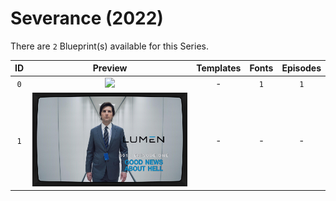 # Severance (2022)

There are `2` Blueprint(s) available for this Series.

| ID | Preview | Templates | Fonts | Episodes | 
| :---: | :---: | :---: | :---: | :---: |
| `0` | <img src="./0/preview0.jpg" height="150"> | - | `1` | `1` |
| `1` | <img src="./1/preview0.jpg" height="150"> | - | - | - |